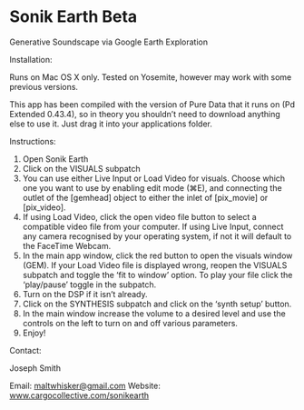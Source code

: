 # Sonik Earth Beta
Generative Soundscape via Google Earth Exploration

Installation:

Runs on Mac OS X only. Tested on Yosemite, however may work with some previous versions.

This app has been compiled with the version of Pure Data that it runs on (Pd Extended 0.43.4), so in theory you shouldn’t need to download anything else to use it. Just drag it into your applications folder.

Instructions:

1. Open Sonik Earth
2. Click on the VISUALS subpatch
3. You can use either Live Input or Load Video for visuals. Choose which one you want to use by enabling edit mode (⌘E), and connecting the outlet of the [gemhead] object to either the inlet of [pix_movie] or [pix_video].
4. If using Load Video, click the open video file button to select a compatible video file from your computer. If using Live Input, connect any camera recognised by your operating system, if not it will default to the FaceTime Webcam. 
5. In the main app window, click the red button to open the visuals window (GEM). If your Load Video file is displayed wrong, reopen the VISUALS subpatch and toggle the ‘fit to window’ option. To play your file click the ‘play/pause’ toggle in the subpatch.  
6. Turn on the DSP if it isn’t already.
7. Click on the SYNTHESIS subpatch and click on the ‘synth setup’ button.
8. In the main window increase the volume to a desired level and use the controls on the left to turn on and off various parameters.
9. Enjoy!


Contact:

Joseph Smith

Email: maltwhisker@gmail.com
  Website: www.cargocollective.com/sonikearth

